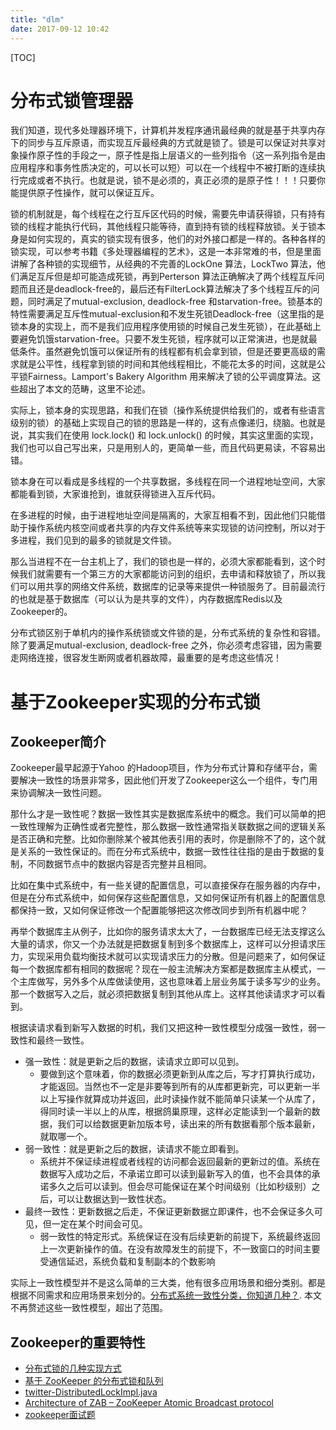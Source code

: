 ```yaml
---
title: "dlm"
date: 2017-09-12 10:42
---
```

[TOC]

# 分布式锁管理器
我们知道，现代多处理器环境下，计算机并发程序通讯最经典的就是基于共享内存下的同步与互斥原语，而实现互斥最经典的方式就是锁了。锁是可以保证对共享对象操作原子性的手段之一，原子性是指上层语义的一些列指令（这一系列指令是由应用程序和事务性质决定的，可以长可以短）可以在一个线程中不被打断的连续执行完成或者不执行。也就是说，锁不是必须的，真正必须的是原子性！！！只要你能提供原子性操作，就可以保证互斥。

锁的机制就是，每个线程在之行互斥区代码的时候，需要先申请获得锁，只有持有锁的线程才能执行代码，其他线程只能等待，直到持有锁的线程释放锁。关于锁本身是如何实现的，真实的锁实现有很多，他们的对外接口都是一样的。各种各样的锁实现，可以参考书籍《多处理器编程的艺术》，这是一本非常难的书，但是里面讲解了各种锁的实现细节，从经典的不完善的LockOne 算法，LockTwo 算法，他们满足互斥但是却可能造成死锁，再到Perterson 算法正确解决了两个线程互斥问题而且还是deadlock-free的，最后还有FilterLock算法解决了多个线程互斥的问题，同时满足了mutual-exclusion, deadlock-free 和starvation-free。锁基本的特性需要满足互斥性mutual-exclusion和不发生死锁Deadlock-free（这里指的是锁本身的实现上，而不是我们应用程序使用锁的时候自己发生死锁），在此基础上要避免饥饿starvation-free。只要不发生死锁，程序就可以正常演进，也是就最低条件。虽然避免饥饿可以保证所有的线程都有机会拿到锁，但是还要更高级的需求就是公平性，线程拿到锁的时间和其他线程相比，不能花太多的时间，这就是公平锁Fairness。Lamport's Bakery Algorithm 用来解决了锁的公平调度算法。这些超出了本文的范畴，这里不论述。

实际上，锁本身的实现思路，和我们在锁（操作系统提供给我们的，或者有些语言级别的锁）的基础上实现自己的锁的思路是一样的，这有点像递归，绕脑。也就是说，其实我们在使用 lock.lock() 和 lock.unlock() 的时候，其实这里面的实现，我们也可以自己写出来，只是用别人的，更简单一些，而且代码更易读，不容易出错。

锁本身在可以看成是多线程的一个共享数据，多线程在同一个进程地址空间，大家都能看到锁，大家谁抢到，谁就获得锁进入互斥代码。

在多进程的时候，由于进程地址空间是隔离的，大家互相看不到，因此他们只能借助于操作系统内核空间或者共享的内存文件系统等来实现锁的访问控制，所以对于多进程，我们见到的最多的锁就是文件锁。

那么当进程不在一台主机上了，我们的锁也是一样的，必须大家都能看到，这个时候我们就需要有一个第三方的大家都能访问到的组织，去申请和释放锁了，所以我们可以用共享的网络文件系统，数据库的记录等来提供一种锁服务了。目前最流行的也就是基于数据库（可以认为是共享的文件），内存数据库Redis以及Zookeeper的。

分布式锁区别于单机内的操作系统锁或文件锁的是，分布式系统的复杂性和容错。除了要满足mutual-exclusion, deadlock-free 之外，你必须考虑容错，因为需要走网络连接，很容发生断网或者机器故障，最重要的是考虑这些情况！

# 基于Zookeeper实现的分布式锁
## Zookeeper简介
Zookeeper最早起源于Yahoo 的Hadoop项目，作为分布式计算和存储平台，需要解决一致性的场景非常多，因此他们开发了Zookeeper这么一个组件，专门用来协调解决一致性问题。

那什么才是一致性呢？数据一致性其实是数据库系统中的概念。我们可以简单的把一致性理解为正确性或者完整性，那么数据一致性通常指关联数据之间的逻辑关系是否正确和完整。比如你删除某个被其他表引用的表时，你是删除不了的，这个就是关系的一致性保证的。而在分布式系统中，数据一致性往往指的是由于数据的复制，不同数据节点中的数据内容是否完整并且相同。

​比如在集中式系统中，有一些关键的配置信息，可以直接保存在服务器的内存中，但是在分布式系统中，如何保存这些配置信息，又如何保证所有机器上的配置信息都保持一致，又如何保证修改一个配置能够把这次修改同步到所有机器中呢？

再举个数据库主从例子，比如你的服务请求太大了，一台数据库已经无法支撑这么大量的请求，你又一个办法就是把数据复制到多个数据库上，这样可以分担请求压力，实现采用负载均衡技术就可以实现请求压力的分散。但是问题来了，如何保证每一个数据库都有相同的数据呢？现在一般主流解决方案都是数据库主从模式，一个主库做写，另外多个从库做读使用，这也意味着上层业务属于读多写少的业务。那一个数据写入之后，就必须把数据复制到其他从库上。这样其他读请求才可以看到。

根据读请求看到新写入数据的时机，我们又把这种一致性模型分成强一致性，弱一致性和最终一致性。
 - 强一致性：就是更新之后的数据，读请求立即可以见到。
   - 要做到这个意味着，你的数据必须更新到从库之后，写才打算执行成功，才能返回。当然也不一定是非要等到所有的从库都更新完，可以更新一半以上写操作就算成功并返回，此时读操作就不能简单只读某一个从库了，得同时读一半以上的从库，根据鸽巢原理，这样必定能读到一个最新的数据，我们可以给数据更新加版本号，读出来的所有数据看那个版本最新，就取哪一个。
- 弱一致性：就是更新之后的数据，读请求不能立即看到。
  - 系统并不保证续进程或者线程的访问都会返回最新的更新过的值。系统在数据写入成功之后，不承诺立即可以读到最新写入的值，也不会具体的承诺多久之后可以读到。但会尽可能保证在某个时间级别（比如秒级别）之后，可以让数据达到一致性状态。
- 最终一致性：更新数据之后走，不保证更新数据立即课件，也不会保证多久可见，但一定在某个时间会可见。
  - 弱一致性的特定形式。系统保证在没有后续更新的前提下，系统最终返回上一次更新操作的值。在没有故障发生的前提下，不一致窗口的时间主要受通信延迟，系统负载和复制副本的个数影响

实际上一致性模型并不是这么简单的三大类，他有很多应用场景和细分类别。都是根据不同需求和应用场景来划分的。[分布式系统一致性分类，你知道几种？](https://cloud.tencent.com/developer/article/1015442). 本文不再赘述这些一致性模型，超出了范围。

## Zookeeper的重要特性





- [分布式锁的几种实现方式](http://www.hollischuang.com/archives/1716)
- [基于 ZooKeeper 的分布式锁和队列](http://www.importnew.com/27019.html)
- [twitter-DistributedLockImpl.java](https://github.com/twitter/commons/blob/master/src/java/com/twitter/common/zookeeper/DistributedLockImpl.java)
- [Architecture of ZAB – ZooKeeper Atomic Broadcast protocol](https://distributedalgorithm.wordpress.com/2015/06/20/architecture-of-zab-zookeeper-atomic-broadcast-protocol/)
- [zookeeper面试题](https://segmentfault.com/a/1190000014479433)